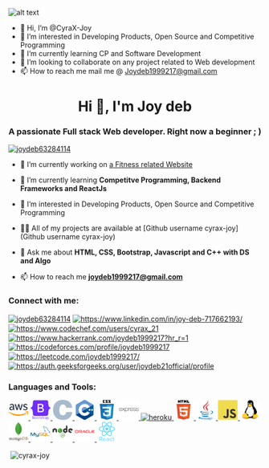 ![alt text](https://images.app.goo.gl/HVESLVDBZZT2Fh9x5)
- 👋 Hi, I’m @CyraX-Joy
- 👀 I’m interested in Developing Products, Open Source and Competitive Programming
- 🌱 I’m currently learning CP and Software Development
- 💞️ I’m looking to collaborate on any project related to Web development
- 📫 How to reach me mail me @ Joydeb1999217@gmail.com

<!---
CyraX-Joy/CyraX-Joy is a ✨ special ✨ repository because its `README.md` (this file) appears on your GitHub profile.
You can click the Preview link to take a look at your changes.
--->
<h1 align="center">Hi 👋, I'm Joy deb</h1>
<h3 align="center">A passionate Full stack Web developer. Right now a beginner ; )</h3>

<p align="left"> <a href="https://twitter.com/joydeb63284114" target="blank"><img src="https://img.shields.io/twitter/follow/joydeb63284114?logo=twitter&style=for-the-badge" alt="joydeb63284114" /></a> </p>

- 🔭 I’m currently working on [a Fitness related Website](https://github.com/CyraX-Joy/Fitness-Website)

- 🌱 I’m currently learning **Competitve Programming, Backend Frameworks and ReactJs**

-  👀 I’m interested in Developing Products, Open Source and Competitive Programming

- 👨‍💻 All of my projects are available at [Github username cyrax-joy](Github username cyrax-joy)

- 💬 Ask me about **HTML, CSS, Bootstrap, Javascript and C++ with DS and Algo**

- 📫 How to reach me **joydeb1999217@gmail.com**


<h3 align="left">Connect with me:</h3>
<p align="left">
<a href="https://twitter.com/joydeb63284114" target="blank"><img align="center" src="https://cdn.jsdelivr.net/npm/simple-icons@3.0.1/icons/twitter.svg" alt="joydeb63284114" height="30" width="40" /></a>
<a href="https://linkedin.com/in/https://www.linkedin.com/in/joy-deb-717662193/" target="blank"><img align="center" src="https://cdn.jsdelivr.net/npm/simple-icons@3.0.1/icons/linkedin.svg" alt="https://www.linkedin.com/in/joy-deb-717662193/" height="30" width="40" /></a>
<a href="https://www.codechef.com/users/https://www.codechef.com/users/cyrax_21" target="blank"><img align="center" src="https://cdn.jsdelivr.net/npm/simple-icons@3.1.0/icons/codechef.svg" alt="https://www.codechef.com/users/cyrax_21" height="30" width="40" /></a>
<a href="https://www.hackerrank.com/https://www.hackerrank.com/joydeb1999217?hr_r=1" target="blank"><img align="center" src="https://cdn.jsdelivr.net/npm/simple-icons@3.0.1/icons/hackerrank.svg" alt="https://www.hackerrank.com/joydeb1999217?hr_r=1" height="30" width="40" /></a>
<a href="https://codeforces.com/profile/https://codeforces.com/profile/joydeb1999217" target="blank"><img align="center" src="https://cdn.jsdelivr.net/npm/simple-icons@3.0.1/icons/codeforces.svg" alt="https://codeforces.com/profile/joydeb1999217" height="30" width="40" /></a>
<a href="https://www.leetcode.com/https://leetcode.com/joydeb1999217/" target="blank"><img align="center" src="https://cdn.jsdelivr.net/npm/simple-icons@3.0.1/icons/leetcode.svg" alt="https://leetcode.com/joydeb1999217/" height="30" width="40" /></a>
<a href="https://auth.geeksforgeeks.org/user/https://auth.geeksforgeeks.org/user/joydeb21official/profile" target="blank"><img align="center" src="https://cdn.jsdelivr.net/npm/simple-icons@3.0.1/icons/geeksforgeeks.svg" alt="https://auth.geeksforgeeks.org/user/joydeb21official/profile" height="30" width="40" /></a>
</p>

<h3 align="left">Languages and Tools:</h3>
<p align="left"> <a href="https://aws.amazon.com" target="_blank"> <img src="https://raw.githubusercontent.com/devicons/devicon/master/icons/amazonwebservices/amazonwebservices-original-wordmark.svg" alt="aws" width="40" height="40"/> </a> <a href="https://getbootstrap.com" target="_blank"> <img src="https://raw.githubusercontent.com/devicons/devicon/master/icons/bootstrap/bootstrap-plain-wordmark.svg" alt="bootstrap" width="40" height="40"/> </a> <a href="https://www.cprogramming.com/" target="_blank"> <img src="https://raw.githubusercontent.com/devicons/devicon/master/icons/c/c-original.svg" alt="c" width="40" height="40"/> </a> <a href="https://www.w3schools.com/cpp/" target="_blank"> <img src="https://raw.githubusercontent.com/devicons/devicon/master/icons/cplusplus/cplusplus-original.svg" alt="cplusplus" width="40" height="40"/> </a> <a href="https://www.w3schools.com/css/" target="_blank"> <img src="https://raw.githubusercontent.com/devicons/devicon/master/icons/css3/css3-original-wordmark.svg" alt="css3" width="40" height="40"/> </a> <a href="https://expressjs.com" target="_blank"> <img src="https://raw.githubusercontent.com/devicons/devicon/master/icons/express/express-original-wordmark.svg" alt="express" width="40" height="40"/> </a> <a href="https://heroku.com" target="_blank"> <img src="https://www.vectorlogo.zone/logos/heroku/heroku-icon.svg" alt="heroku" width="40" height="40"/> </a> <a href="https://www.w3.org/html/" target="_blank"> <img src="https://raw.githubusercontent.com/devicons/devicon/master/icons/html5/html5-original-wordmark.svg" alt="html5" width="40" height="40"/> </a> <a href="https://www.java.com" target="_blank"> <img src="https://raw.githubusercontent.com/devicons/devicon/master/icons/java/java-original.svg" alt="java" width="40" height="40"/> </a> <a href="https://developer.mozilla.org/en-US/docs/Web/JavaScript" target="_blank"> <img src="https://raw.githubusercontent.com/devicons/devicon/master/icons/javascript/javascript-original.svg" alt="javascript" width="40" height="40"/> </a> <a href="https://www.linux.org/" target="_blank"> <img src="https://raw.githubusercontent.com/devicons/devicon/master/icons/linux/linux-original.svg" alt="linux" width="40" height="40"/> </a> <a href="https://www.mongodb.com/" target="_blank"> <img src="https://raw.githubusercontent.com/devicons/devicon/master/icons/mongodb/mongodb-original-wordmark.svg" alt="mongodb" width="40" height="40"/> </a> <a href="https://www.mysql.com/" target="_blank"> <img src="https://raw.githubusercontent.com/devicons/devicon/master/icons/mysql/mysql-original-wordmark.svg" alt="mysql" width="40" height="40"/> </a> <a href="https://nodejs.org" target="_blank"> <img src="https://raw.githubusercontent.com/devicons/devicon/master/icons/nodejs/nodejs-original-wordmark.svg" alt="nodejs" width="40" height="40"/> </a> <a href="https://www.oracle.com/" target="_blank"> <img src="https://raw.githubusercontent.com/devicons/devicon/master/icons/oracle/oracle-original.svg" alt="oracle" width="40" height="40"/> </a> <a href="https://reactjs.org/" target="_blank"> <img src="https://raw.githubusercontent.com/devicons/devicon/master/icons/react/react-original-wordmark.svg" alt="react" width="40" height="40"/> </a> </p>

<!--- <p><img align="left" src="https://github-readme-stats.vercel.app/api/top-langs?username=cyrax-joy&show_icons=true&locale=en&layout=compact" alt="cyrax-joy" /></p>--->

<p>&nbsp;<img align="center" src="https://github-readme-stats.vercel.app/api?username=cyrax-joy&show_icons=true&locale=en" alt="cyrax-joy" /></p>
